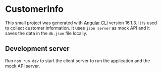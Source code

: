 # CustomerInfo

This small project was generated with [Angular CLI](https://github.com/angular/angular-cli) version 16.1.3. It is used to collect customer information. It uses `json server` as mock API and it saves the data in the `db.json` file locally.

## Development server

Run `npm run dev` to start the client server to run the application and the mock API server.
